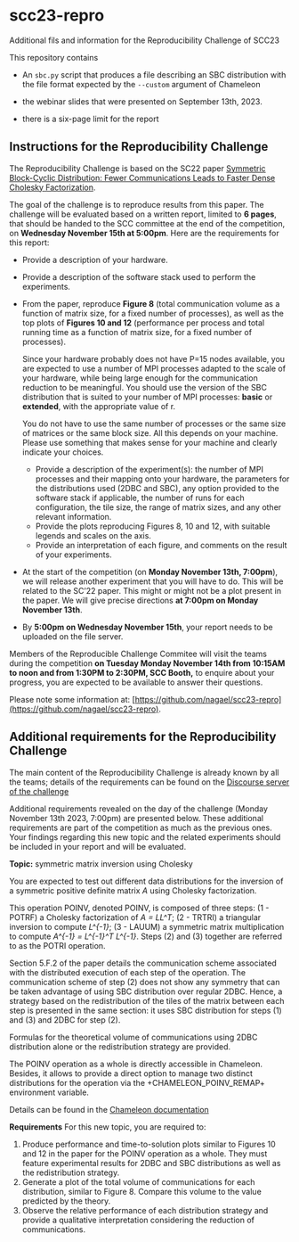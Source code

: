 # scc23-repro
Additional fils and information for the Reproducibility Challenge of SCC23

This repository contains
* An `sbc.py` script that produces a file describing an SBC distribution 
  with the file format expected by the `--custom` argument of Chameleon
  
* the webinar slides that were presented on September 13th, 2023.

* there is a six-page limit for the report

## Instructions for the Reproducibility Challenge

The Reproducibility Challenge is based on the SC22 paper [Symmetric Block-Cyclic Distribution: Fewer
Communications Leads to Faster Dense Cholesky
Factorization](https://inria.hal.science/hal-03768910/file/final_version_no_copyright.pdf).

The goal of the challenge is to reproduce results from this paper. The challenge will be evaluated
based on a written report, limited to **6 pages**, that should be handed to the SCC committee at the end
of the competition, on **Wednesday November 15th at 5:00pm**. Here are the requirements for this report:

* Provide a description of your hardware.

* Provide a description of the software stack used to perform the experiments.

* From the paper, reproduce **Figure 8** (total communication volume as a function of matrix size,
  for a fixed number of processes), as well as the top plots of **Figures 10 and 12** (performance
  per process and total running time as a function of matrix size, for a fixed number of processes).

  Since your hardware probably does not have P=15 nodes available, you are expected to use a number
  of MPI processes adapted to the scale of your hardware, while being large enough for the
  communication reduction to be meaningful. You should use the version of the SBC distribution that
  is suited to your number of MPI processes: **basic** or **extended**, with the appropriate value of r.

  You do not have to use the same number of processes or the same size of matrices or the same block
  size. All this depends on your machine. Please use something that makes sense for your machine and
  clearly indicate your choices.

  * Provide a description of the experiment(s): the number of MPI processes and their mapping onto
    your hardware, the parameters for the distributions used (2DBC and SBC), any option provided to
    the software stack if applicable, the number of runs for each configuration, the tile size, the
    range of matrix sizes, and any other relevant information.
  * Provide the plots reproducing Figures 8, 10 and 12, with suitable legends and scales on the axis.
  * Provide an interpretation of each figure, and comments on the result of your experiments.

* At the start of the competition (on **Monday November 13th, 7:00pm**), we will release another
  experiment that you will have to do. This will be related to the SC’22 paper. This might or might
  not be a plot present in the paper. We will give precise directions **at 7:00pm on Monday November
  13th**.

* By **5:00pm on Wednesday November 15th**, your report needs to be uploaded on the file server.


Members of the Reproducible Challenge Commitee will visit the teams during the
competition **on Tuesday Monday November 14th from 10:15AM to noon and from
1:30PM to 2:30PM, SCC Booth,** to enquire about your progress, you are expected
to be available to answer their questions.


Please note some information at: 
[https://github.com/nagael/scc23-repro](https://github.com/nagael/scc23-repro).

## Additional requirements for the Reproducibility Challenge

The main content of the Reproducibility Challenge is already known by all the teams;
details of the requirements can be found on the [Discourse server of the challenge](https://discourse.studentclustercompetition.us/)

Additional requirements revealed on the day of the challenge (Monday November 13th 2023, 7:00pm) are presented below. These additional requirements are part of the competition as much as the previous ones. Your findings regarding this new topic and the related experiments should be included in your report and will be evaluated.

**Topic:** symmetric matrix inversion using Cholesky


You are expected to test out different data distributions for the inversion of a symmetric positive definite matrix *A* using Cholesky factorization.

This operation POINV, denoted POINV, is composed of three steps:
(1 - POTRF) a Cholesky factorization of *A = LL^T*; 
(2 - TRTRI) a triangular inversion to compute *L^{-1}*; 
(3 - LAUUM) a symmetric matrix multiplication to compute *A^{-1} = L^{-1}^T L^{-1}*.
Steps (2) and (3) together are referred to as the POTRI operation.


Section 5.F.2 of the paper details the communication scheme associated with the distributed execution of each step of the operation. The communication scheme of step (2) does not show any symmetry that can be taken advantage of using SBC distribution over regular 2DBC. Hence, a strategy based on the redistribution of the tiles of the matrix between each step is presented in the same section: it uses SBC distribution for steps (1) and (3) and 2DBC for step (2).

Formulas for the theoretical volume of communications using 2DBC distribution alone or the redistribution strategy are provided.

The POINV operation as a whole is directly accessible in Chameleon. Besides, it allows to provide a direct option to manage two distinct distributions for the operation via the +CHAMELEON_POINV_REMAP+ environment variable.

Details can be found in the [Chameleon documentation](https://solverstack.gitlabpages.inria.fr/chameleon/dev/group__CHAMELEON__Complex64__t__Tile_gaebb6657aca7f68f07bbf92f7fceed8d7.html#gaebb6657aca7f68f07bbf92f7fceed8d7)

**Requirements**
For this new topic, you are required to:
1. Produce performance and time-to-solution plots similar to Figures 10 and 12 in the paper for the POINV operation as a whole. They must feature experimental results for 2DBC and SBC distributions as well as the redistribution strategy.
2. Generate a plot of the total volume of communications for each distribution, similar to Figure 8. Compare this volume to the value predicted by the theory.
3. Observe the relative performance of each distribution strategy and provide a qualitative interpretation considering the reduction of communications.
